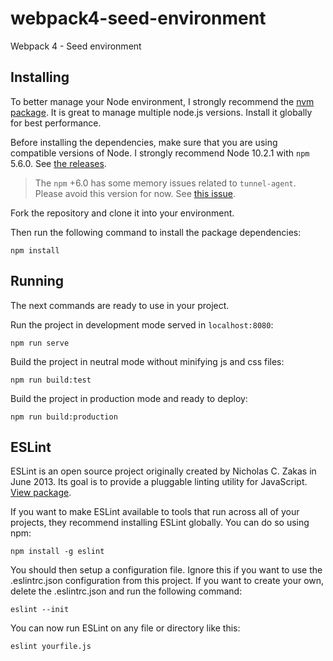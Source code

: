 # webpack4-seed-environment
Webpack 4 - Seed environment


## Installing
To better manage your Node environment, I strongly recommend the [nvm package](https://github.com/creationix/Nvm). It is great to manage multiple node.js versions. Install it globally for best performance.

Before installing the dependencies, make sure that you are using compatible versions of Node. I strongly recommend Node 10.2.1 with `npm` 5.6.0. See [the releases](https://nodejs.org/en/download/releases/).

> The `npm` +6.0 has some memory issues related to `tunnel-agent`. Please avoid this version for now. See [this issue](https://github.com/request/tunnel-agent/issues/41).

Fork the repository and clone it into your environment.

Then run the following command to install the package dependencies:
```
npm install
```

## Running
The next commands are ready to use in your project.

Run the project in development mode served in `localhost:8080`:
```
npm run serve
```
Build the project in neutral mode without minifying js and css files:
```
npm run build:test
```
Build the project in production mode and ready to deploy:
```
npm run build:production
```

## ESLint
ESLint is an open source project originally created by Nicholas C. Zakas in June 2013. Its goal is to provide a pluggable linting utility for JavaScript. [View package](https://eslint.org/).

If you want to make ESLint available to tools that run across all of your projects, they recommend installing ESLint globally. You can do so using npm:
```
npm install -g eslint
```
You should then setup a configuration file. Ignore this if you want to use the .eslintrc.json configuration from this project. If you want to create your own, delete the .eslintrc.json and run the following command:
```
eslint --init
```
You can now run ESLint on any file or directory like this:
```
eslint yourfile.js
```